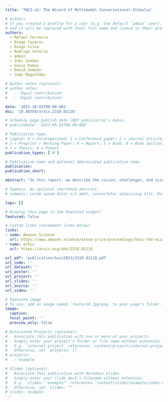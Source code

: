 ```yaml
---
title: 'TWIZ-v2: The Wizard of Multimodal Conversational-Stimulus'

# Authors
# If you created a profile for a user (e.g. the default `admin` user), write the username (folder name) here
# and it will be replaced with their full name and linked to their profile.
authors:
  - Rafael Ferreira
  - Diogo Tavares
  - Diogo Silva
  - Rodrigo Valério
  - admin
  - Inês Simões
  - Vasco Ramos
  - David Semedo
  - João Magalhães

# Author notes (optional)
# author_notes:
#   - 'Equal contribution'
#   - 'Equal contribution'

date: '2023-10-03T00:00:00Z'
doi: '10.48550/arXiv.2310.02118'

# Schedule page publish date (NOT publication's date).
# publishDate: '2023-05-24T00:00:00Z'

# Publication type.
# Legend: 0 = Uncategorized; 1 = Conference paper; 2 = Journal article;
# 3 = Preprint / Working Paper; 4 = Report; 5 = Book; 6 = Book section;
# 7 = Thesis; 8 = Patent
publication_types: ['4']

# Publication name and optional abbreviated publication name.
publication: 
publication_short: 

abstract: "In this report, we describe the vision, challenges, and scientific contributions of the Task Wizard team, TWIZ, in the Alexa Prize TaskBot Challenge 2022. Our vision, is to build TWIZ bot as an helpful, multimodal, knowledgeable, and engaging assistant that can guide users towards the successful completion of complex manual tasks. To achieve this, we focus our efforts on three main research questions: (1) Humanly-Shaped Conversations, by providing information in a knowledgeable way; (2) Multimodal Stimulus, making use of various modalities including voice, images, and videos; and (3) Zero-shot Conversational Flows, to improve the robustness of the interaction to unseen scenarios. TWIZ is an assistant capable of supporting a wide range of tasks, with several innovative features such as creative cooking, video navigation through voice, and the robust TWIZ-LLM, a Large Language Model trained for dialoguing about complex manual tasks. Given ratings and feedback provided by users, we observed that TWIZ bot is an effective and robust system, capable of guiding users through tasks while providing several multimodal stimuli."

# Summary. An optional shortened abstract.
# summary: Lorem ipsum dolor sit amet, consectetur adipiscing elit. Duis posuere tellus ac convallis placerat. Proin tincidunt magna sed ex sollicitudin condimentum.

tags: []

# Display this page in the Featured widget?
featured: false

# Custom links (uncomment lines below)
links:
- name: Amazon Science
  url: https://www.amazon.science/alexa-prize/proceedings/twiz-the-wizard-of-multimodal-conversational-stimulus
- name: arXiv
  url: https://arxiv.org/abs/2310.02118

url_pdf: 'publication/twiz2023/2310.02118.pdf'
url_code: ''
url_dataset: ''
url_poster: ''
url_project: ''
url_slides: ''
url_source: ''
url_video: ''

# Featured image
# To use, add an image named `featured.jpg/png` to your page's folder.
image:
  caption:
  focal_point: ''
  preview_only: false

# Associated Projects (optional).
#   Associate this publication with one or more of your projects.
#   Simply enter your project's folder or file name without extension.
#   E.g. `internal-project` references `content/project/internal-project/index.md`.
#   Otherwise, set `projects: []`.
# projects:
#   - example

# Slides (optional).
#   Associate this publication with Markdown slides.
#   Simply enter your slide deck's filename without extension.
#   E.g. `slides: "example"` references `content/slides/example/index.md`.
#   Otherwise, set `slides: ""`.
# slides: example
---
```

